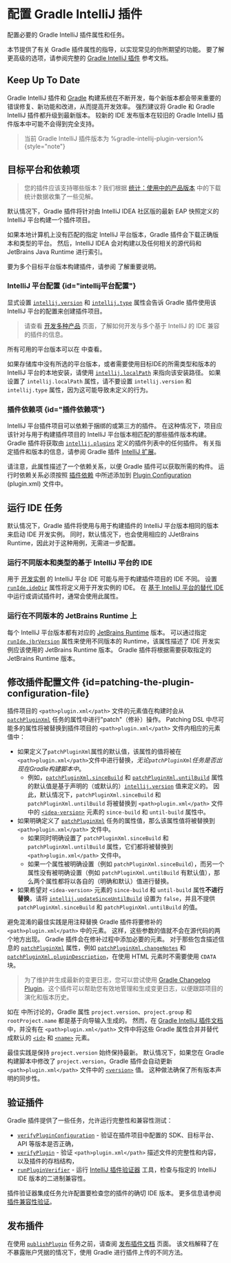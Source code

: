 # 配置 Gradle IntelliJ 插件

<!-- Copyright 2000-2023 JetBrains s.r.o. and contributors. Use of this source code is governed by the Apache 2.0 license. -->

<link-summary>配置必要的 Gradle IntelliJ 插件属性和任务。</link-summary>

本节提供了有关 Gradle 插件属性的指导，以实现常见的你所期望的功能。
要了解更高级的选项，请参阅完整的 [Gradle IntelliJ 插件](tools_gradle_intellij_plugin.md) 参考文档。

<include from="snippets.md" element-id="gradlePluginVersion"/>

## Keep Up To Date

Gradle IntelliJ 插件和 [Gradle](https://gradle.org/install/) 构建系统在不断开发，每个新版本都会带来重要的错误修复、新功能和改进，从而提高开发效率。
强烈建议将 Gradle 和 Gradle IntelliJ 插件都升级到最新版本。
较新的 IDE 发布版本在较旧的 Gradle IntelliJ 插件版本中可能不会得到完全支持。

> 当前 Gradle IntelliJ 插件版本为 %gradle-intellij-plugin-version%
{style="note"}

## 目标平台和依赖项

<snippet id="whichPlatformVersion">

> 您的插件应该支持哪些版本？我们根据 [统计：使用中的产品版本](https://plugins.jetbrains.com/docs/marketplace/product-versions-in-use-statistics.html) 中的下载统计数据收集了一些见解。
>

</snippet>

默认情况下，Gradle 插件将针对由 IntelliJ IDEA 社区版的最新 EAP 快照定义的 IntelliJ 平台构建一个插件项目。

如果本地计算机上没有匹配的指定 IntelliJ 平台版本，Gradle 插件会下载正确版本和类型的平台。
然后，IntelliJ IDEA 会对构建以及任何相关的源代码和 JetBrains Java Runtime 进行索引。

要为多个目标平台版本构建插件，请参阅 [](build_number_ranges.md#multipleIDEVersions) 了解重要说明。

### IntelliJ 平台配置 {id="intellij平台配置"}

显式设置 [`intellij.version`](tools_gradle_intellij_plugin.md#intellij-extension-version) 和 [`intellij.type`](tools_gradle_intellij_plugin.md#intellij-extension-type) 属性会告诉 Gradle 插件使用该 IntelliJ 平台的配置来创建插件项目。

> 请查看 [开发多种产品](dev_alternate_products.md) 页面，了解如何开发与多个基于 IntelliJ 的 IDE 兼容的插件的信息。
>

所有可用的平台版本可以在 [](intellij_artifacts.md) 中查看。

如果存储库中没有所选的平台版本，或者需要使用目标IDE的所需类型和版本的 IntelliJ 平台的本地安装，请使用 [`intellij.localPath`](tools_gradle_intellij_plugin.md#intellij-extension-localpath) 来指向该安装路径。
如果设置了 `intellij.localPath` 属性，请不要设置 `intellij.version` 和 `intellij.type` 属性，因为这可能导致未定义的行为。

### 插件依赖项 {id="插件依赖项"}

IntelliJ 平台插件项目可以依赖于捆绑的或第三方的插件。
在这种情况下，项目应该针对与用于构建插件项目的 IntelliJ 平台版本相匹配的那些插件版本构建。
Gradle 插件将获取由 [`intellij.plugins`](tools_gradle_intellij_plugin.md#intellij-extension-plugins) 定义的插件列表中的任何插件。
有关指定插件和版本的信息，请参阅 Gradle 插件 [IntelliJ 扩展](tools_gradle_intellij_plugin.md#configuration-intellij-extension)。

请注意，此属性描述了一个依赖关系，以便 Gradle 插件可以获取所需的构件。
运行时依赖关系必须按照 [插件依赖](plugin_dependencies.md#3-dependency-declaration-in-pluginxml) 中所述添加到 [Plugin Configuration](plugin_configuration_file.md) (<path>plugin.xml</path>) 文件中。

## 运行 IDE 任务

默认情况下，Gradle 插件将使用与用于构建插件的 IntelliJ 平台版本相同的版本来启动 IDE 开发实例。
同时，默认情况下，也会使用相应的 JJetBrains Runtime，因此对于这种用例，无需进一步配置。

### 运行不同版本和类型的基于 IntelliJ 平台的 IDE

用于 [开发实例](ide_development_instance.md) 的 IntelliJ 平台 IDE 可能与用于构建插件项目的 IDE 不同。
设置 [`runIde.ideDir`](tools_gradle_intellij_plugin.md#tasks-runide-idedir) 属性将定义用于开发实例的 IDE。
在 [基于 IntelliJ 平台的替代 IDE](intellij_platform.md#基于IntelliJ平台的IDE) 中运行或调试插件时，通常会使用此属性。

### 运行在不同版本的 JetBrains Runtime 上

每个 IntelliJ 平台版本都有对应的 [JetBrains Runtime](ide_development_instance.md#using-a-jetbrains-runtime-for-the-development-instance) 版本。
可以通过指定 [`runIde.jbrVersion`](tools_gradle_intellij_plugin.md#tasks-runide-jbrversion) 属性来使用不同版本的 Runtime，该属性描述了 IDE 开发实例应该使用的 JetBrains Runtime 版本。
Gradle 插件将根据需要获取指定的 JetBrains Runtime 版本。

## 修改插件配置文件 {id=patching-the-plugin-configuration-file}

插件项目的 `<path>plugin.xml</path>` 文件的元素值在构建时会从 [`patchPluginXml`](tools_gradle_intellij_plugin.md#tasks-patchpluginxml) 任务的属性中进行"patch"（修补）操作。
Patching DSL 中尽可能多的属性将被替换到插件项目的 `<path>plugin.xml</path>` 文件内相应的元素值中：
* 如果定义了`patchPluginXml`属性的默认值，该属性的值将被在`<path>plugin.xml</path>`文件中进行替换，_无论`patchPluginXml`任务是否出现在Gradle构建脚本中_。
  * 例如，[`patchPluginXml.sinceBuild`](tools_gradle_intellij_plugin.md#tasks-patchpluginxml-sincebuild) 和 [`patchPluginXml.untilBuild`](tools_gradle_intellij_plugin.md#tasks-patchpluginxml-untilbuild) 属性的默认值是基于声明的（或默认的）[`intellij.version`](tools_gradle_intellij_plugin.md#intellij-extension-version) 值来定义的。
    因此，默认情况下，`patchPluginXml.sinceBuild` 和 `patchPluginXml.untilBuild` 将被替换到 `<path>plugin.xml</path>` 文件中的 [`<idea-version>`](plugin_configuration_file.md#idea-plugin__idea-version) 元素的 `since-build` 和 `until-build` 属性中。
* 如果明确定义了 [`patchPluginXml`](tools_gradle_intellij_plugin.md#tasks-patchpluginxml) 任务的属性值，那么该属性值将被替换到 `<path>plugin.xml</path>` 文件中。
  * 如果同时明确设置了 `patchPluginXml.sinceBuild` 和 `patchPluginXml.untilBuild` 属性，它们都将被替换到 `<path>plugin.xml</path>` 文件中。
  * 如果一个属性被明确设置（例如 `patchPluginXml.sinceBuild`），而另一个属性没有被明确设置（例如 `patchPluginXml.untilBuild` 有默认值），那么两个属性都将以各自的（明确和默认）值进行替换。
* 如果希望对 `<idea-version>` 元素的 `since-build` 和 `until-build` 属性**不进行替换**，请将 [`intellij.updateSinceUntilBuild`](tools_gradle_intellij_plugin.md#intellij-extension-updatesinceuntilbuild) 设置为 `false`，并且不提供 `patchPluginXml.sinceBuild` 和 `patchPluginXml.untilBuild` 的值。

避免混淆的最佳实践是用注释替换 Gradle 插件将要修补的 `<path>plugin.xml</path>` 中的元素。
这样，这些参数的值就不会在源代码的两个地方出现。
Gradle 插件会在修补过程中添加必要的元素。
对于那些包含描述信息的 [`patchPluginXml`](tools_gradle_intellij_plugin.md#tasks-patchpluginxml) 属性，例如 [`patchPluginXml.changeNotes`](tools_gradle_intellij_plugin.md#tasks-patchpluginxml-changenotes) 和 [`patchPluginXml.pluginDescription`](tools_gradle_intellij_plugin.md#tasks-patchpluginxml-plugindescription)，在使用 HTML 元素时不需要使用 `CDATA` 块。

> 为了维护并生成最新的变更日志，您可以尝试使用 [Gradle Changelog Plugin](https://github.com/JetBrains/gradle-changelog-plugin)。这个插件可以帮助您有效地管理和生成变更日志，以便跟踪项目的演化和版本历史。
>

如在 [](creating_plugin_project.md#creating-a-plugin-with-new-project-wizard) 中所讨论的，Gradle 属性 `project.version`、`project.group` 和 `rootProject.name` 都是基于向导输入生成的。
然而，在 [Gradle IntelliJ 插件文档](tools_gradle_intellij_plugin.md) 中，并没有在 `<path>plugin.xml</path>` 文件中将这些 Gradle 属性合并并替代成默认的 [`<id>`](plugin_configuration_file.md#idea-plugin__id) 和 [`<name>`](plugin_configuration_file.md#idea-plugin__name) 元素。

最佳实践是保持 `project.version` 始终保持最新。
默认情况下，如果您在 Gradle 构建脚本中修改了 `project.version`，Gradle 插件会自动更新 `<path>plugin.xml</path>` 文件中的 [`<version>`](plugin_configuration_file.md#idea-plugin__version) 值。
这种做法确保了所有版本声明的同步性。

## 验证插件

Gradle 插件提供了一些任务，允许运行完整性和兼容性测试：
* [`verifyPluginConfiguration`](tools_gradle_intellij_plugin.md#tasks-verifypluginconfiguration) - 验证在插件项目中配置的 SDK、目标平台、API 等版本是否正确，
* [`verifyPlugin`](tools_gradle_intellij_plugin.md#tasks-verifyplugin) - 验证 `<path>plugin.xml</path>` 描述文件的完整性和内容，以及插件的存档结构，
* [`runPluginVerifier`](tools_gradle_intellij_plugin.md#tasks-runpluginverifier) - 运行 [IntelliJ 插件验证器](https://github.com/JetBrains/intellij-plugin-verifier) 工具，检查与指定的 IntelliJ IDE 版本的二进制兼容性。

插件验证器集成任务允许配置要检查您的插件的确切 IDE 版本。
更多信息请参阅 [插件兼容性验证](verifying_plugin_compatibility.md#plugin-verifier)。

## 发布插件

在使用 [`publishPlugin`](tools_gradle_intellij_plugin.md#tasks-publishplugin) 任务之前，请查阅 [发布插件文档](publishing_plugin.md) 页面。
该文档解释了在不暴露账户凭据的情况下，使用 Gradle 进行插件上传的不同方法。
